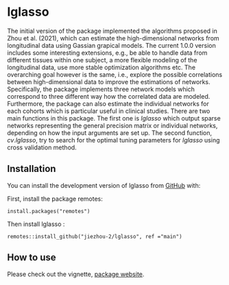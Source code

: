 
<!-- README.md is generated from README.Rmd. Please edit that file -->

# lglasso

<!-- badges: start -->
<!-- badges: end -->

<div style="text-align: left">

The initial version of the package implemented the algorithms proposed
in Zhou et al. (2021), which can estimate the high-dimensional networks
from longitudinal data using Gassian grapical models. The current 1.0.0
version includes some interesting extensions, e.g., be able to handle
data from different tissues within one subject, a more flexible modeling
of the longitudinal data, use more stable optimization algorithms etc.
The overarching goal however is the same, i.e., explore the possible
correlations between high-dimensional data to improve the estimations of
networks. Specifically, the package implements three network models
which correspond to three different way how the correlated data are
modeled. Furthermore, the package can also estimate the individual
networks for each cohorts which is particular useful in clinical
studies. There are two main functions in this package. The first one is
$lglasso$ which output sparse networks representing the general
precision matrix or individual networks, depending on how the input
arguments are set up. The second function, $cv.lglasso$, try to search
for the optimal tuning parameters for $lglasso$ using cross validation
method.

</div>

## Installation

You can install the development version of lglasso from
[GitHub](https://github.com/) with:

First, install the package remotes:

    install.packages("remotes")

Then install lglasso :

    remotes::install_github("jiezhou-2/lglasso", ref ="main") 

## How to use

Please check out the vignette, [package
website](https://jiezhou-2.github.io/lglasso/).
